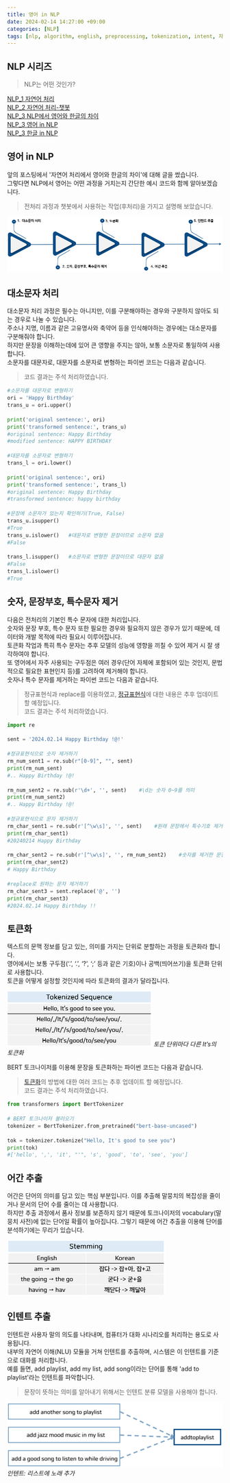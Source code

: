 ```yaml
---
title: 영어 in NLP
date: 2024-02-14 14:27:00 +09:00
categories: [NLP]
tags: [nlp, algorithm, english, preprocessing, tokenization, intent, 자연어처리]
---
```


## NLP 시리즈
> NLP는 어떤 것인가?

[NLP_1 자연어 처리]()\
[NLP_2 자연어 처리-챗봇]()\
[NLP_3 NLP에서 영어와 한글의 차이]()\
[NLP_3 영어 in NLP]()\
[NLP_3 한글 in NLP]()

## 영어 in NLP
앞의 포스팅에서 '자연어 처리에서 영어와 한글의 차이'에 대해 글을 썼습니다.\
그렇다면 NLP에서 영어는 어떤 과정을 거치는지 간단한 예시 코드와 함께 알아보겠습니다.
> 전처리 과정과 챗봇에서 사용하는 작업(후처리)을 가지고 설명해 보았습니다.

![en_course](/assets/img/post_image/2024.02.14/en_course.png)


## 대소문자 처리
대소문자 처리 과정은 필수는 아니지만, 이를 구분해야하는 경우와 구분하지 않아도 되는 경우로 나눌 수 있습니다.\
주소나 지명, 이름과 같은 고유명사와 축약어 등을 인식해야하는 경우에는 대소문자를 구분해줘야 합니다.\
하지만 문장을 이해하는데에 있어 큰 영향을 주지는 않아, 보통 소문자로 통일하여 사용합니다.\
소문자를 대문자로, 대문자를 소문자로 변형하는 파이썬 코드는 다음과 같습니다.
> 코드 결과는 주석 처리하였습니다.

```python
#소문자를 대문자로 변형하기
ori = 'Happy Birthday'
trans_u = ori.upper()

print('original sentence:', ori)
print('transformed sentence:', trans_u)
#original sentence: Happy Birthday
#modified sentence: HAPPY BIRTHDAY

#대문자를 소문자로 변형하기
trans_l = ori.lower()

print('original sentence:', ori)
print('transformed sentence:', trans_l)
#original sentence: Happy Birthday
#transformed sentence: happy birthday

#문장에 소문자가 있는지 확인하기(True, False)
trans_u.isupper()
#True
trans_u.islower()   #대문자로 변형한 문장이므로 소문자 없음
#False

trans_l.isupper()   #소문자로 변형한 문장이므로 대문자 없음
#False
trans_l.islower()
#True
```


## 숫자, 문장부호, 특수문자 제거
다음은 전처리의 기본인 특수 문자에 대한 처리입니다.\
숫자와 문장 부호, 특수 문자 또한 필요한 경우와 필요하지 않은 경우가 있기 때문에, 데이터와 개발 목적에 따라 필요시 이루어집니다.\
토큰화 작업과 특히 특수 문자는 추후 모델의 성능에 영향을 끼칠 수 있어 제거 시 잘 생각하여야 합니다.\
또 영어에서 자주 사용되는 구두점은 여러 경우(단어 자체에 포함되어 있는 것인지, 문법적으로 필요한 표현인지 등)를 고려하여 제거해야 합니다.\
숫자나 특수 문자를 제거하는 파이썬 코드는 다음과 같습니다.
> 정규표현식과 replace를 이용하였고, [정규표현식]()에 대한 내용은 추후 업데이트 할 예정입니다.\
코드 결과는 주석 처리하였습니다.

```python
import re

sent = '2024.02.14 Happy Birthday !@!'

#정규표현식으로 숫자 제거하기
rm_num_sent1 = re.sub(r"[0-9]", "", sent)
print(rm_num_sent)
#.. Happy Birthday !@!

rm_num_sent2 = re.sub(r'\d+', '', sent)    #\d는 숫자 0~9를 의미
print(rm_num_sent2)
#.. Happy Birthday !@!

#정규표현식으로 문자 제거하기
rm_char_sent1 = re.sub(r'[^\w\s]', '', sent)    #원래 문장에서 특수기호 제거
print(rm_char_sent1)
#20240214 Happy Birthday

rm_char_sent2 = re.sub(r'[^\w\s]', '', rm_num_sent2)    #숫자를 제거한 문장에서 특수기호 제거
print(rm_char_sent2)
# Happy Birthday 

#replace로 원하는 문자 제거하기
rm_char_sent3 = sent.replace('@', '')
print(rm_char_sent3)
#2024.02.14 Happy Birthday !!
```


## 토큰화
텍스트의 문맥 정보를 담고 있는, 의미를 가지는 단위로 분할하는 과정을 토큰화라 합니다.\
영어에서는 보통 구두점(‘.’, ‘.’, ‘?’, ‘;’ 등과 같은 기호)이나 공백(띄어쓰기)을 토큰화 단위로 사용합니다.\
토큰을 어떻게 설정할 것인지에 따라 토큰화의 결과가 달라집니다.

![tokenization](/assets/img/post_image/2024.02.14/tokenization.png)
_토큰 단위마다 다른 It’s의 토큰화_

BERT 토크나이저를 이용해 문장을 토큰화하는 파이썬 코드는 다음과 같습니다.
> [토큰화]()의 방법에 대한 여러 코드는 추후 업데이트 할 예정입니다.\
코드 결과는 주석 처리하였습니다.

```python
from transformers import BertTokenizer

# BERT 토크나이저 불러오기
tokenizer = BertTokenizer.from_pretrained("bert-base-uncased")

tok = tokenizer.tokenize("Hello, It's good to see you")
print(tok)
#['hello', ',', 'it', "'", 's', 'good', 'to', 'see', 'you']
```


## 어간 추출
어간은 단어의 의미를 담고 있는 핵심 부분입니다. 이를 추출해 말뭉치의 복잡성을 줄이거나 문서의 단어 수를 줄이는 데 사용합니다.\
하지만 추출 과정에서 품사 정보를 보존하지 않기 때문에 토크나이저의 vocabulary(말뭉치 사전)에 없는 단어일 확률이 높아집니다. 그렇기 때문에 어간 추출을 이용해 단어를 분석하기에는 무리가 있습니다.

![stem](/assets/img/post_image/2024.02.14/stem.png)


## 인텐트 추출
인텐트란 사용자 말의 의도를 나타내며, 컴퓨터가 대화 시나리오를 처리하는 용도로 사용됩니다.\
내부의 자연어 이해(NLU) 모듈을 거쳐 인텐트를 추출하며, 시스템은 이 인텐트를 기준으로 대화를 처리합니다.\
예를 들면, add playlist, add my list, add song이라는 단어를 통해 'add to playlist'라는 인텐트를 파악합니다.

> 문장이 뜻하는 의미를 알아내기 위해서는 인텐트 분류 모델을 사용해야 합니다.

![intent](/assets/img/post_image/2024.02.14/intent.png)
_인텐트: 리스트에 노래 추가_

